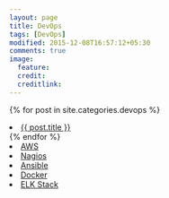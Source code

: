 ```yaml
---
layout: page
title: DevOps
tags: [DevOps]
modified: 2015-12-08T16:57:12+05:30
comments: true
image:
  feature:
  credit:
  creditlink:
---
```


{% for post in site.categories.devops %}
  <li><a href="{{ site.url }}{{ post.url }}" title="{{ post.title }}">{{ post.title }}</a></li>
{% endfor %}

<li><a href="/devops/aws"> AWS </a></li>
<li><a href="/devops/nagios"> Nagios </a></li>
<li><a href="/devops/ansible"> Ansible </a></li>
<li><a href="/devops/docker"> Docker </a></li>
<li><a href="/linux/elk"> ELK Stack </a></li>
